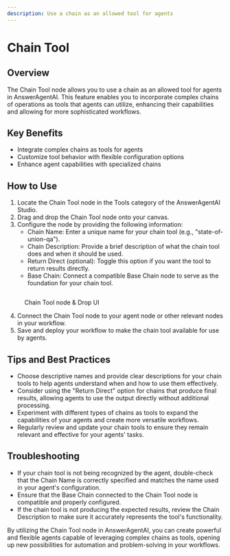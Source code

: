 ```yaml
---
description: Use a chain as an allowed tool for agents
---
```


# Chain Tool

## Overview

The Chain Tool node allows you to use a chain as an allowed tool for agents in AnswerAgentAI. This feature enables you to incorporate complex chains of operations as tools that agents can utilize, enhancing their capabilities and allowing for more sophisticated workflows.

## Key Benefits

-   Integrate complex chains as tools for agents
-   Customize tool behavior with flexible configuration options
-   Enhance agent capabilities with specialized chains

## How to Use

1. Locate the Chain Tool node in the Tools category of the AnswerAgentAI Studio.
2. Drag and drop the Chain Tool node onto your canvas.
3. Configure the node by providing the following information:
    - Chain Name: Enter a unique name for your chain tool (e.g., "state-of-union-qa").
    - Chain Description: Provide a brief description of what the chain tool does and when it should be used.
    - Return Direct (optional): Toggle this option if you want the tool to return results directly.
    - Base Chain: Connect a compatible Base Chain node to serve as the foundation for your chain tool.

<!-- TODO: Add a screenshot showing the Chain Tool node configuration panel -->
<figure><img src="/.gitbook/assets/screenshots/.png" alt="" /><figcaption><p>Chain Tool node  &#x26; Drop UI</p></figcaption></figure>

4. Connect the Chain Tool node to your agent node or other relevant nodes in your workflow.
5. Save and deploy your workflow to make the chain tool available for use by agents.

## Tips and Best Practices

-   Choose descriptive names and provide clear descriptions for your chain tools to help agents understand when and how to use them effectively.
-   Consider using the "Return Direct" option for chains that produce final results, allowing agents to use the output directly without additional processing.
-   Experiment with different types of chains as tools to expand the capabilities of your agents and create more versatile workflows.
-   Regularly review and update your chain tools to ensure they remain relevant and effective for your agents' tasks.

## Troubleshooting

-   If your chain tool is not being recognized by the agent, double-check that the Chain Name is correctly specified and matches the name used in your agent's configuration.
-   Ensure that the Base Chain connected to the Chain Tool node is compatible and properly configured.
-   If the chain tool is not producing the expected results, review the Chain Description to make sure it accurately represents the tool's functionality.

By utilizing the Chain Tool node in AnswerAgentAI, you can create powerful and flexible agents capable of leveraging complex chains as tools, opening up new possibilities for automation and problem-solving in your workflows.
